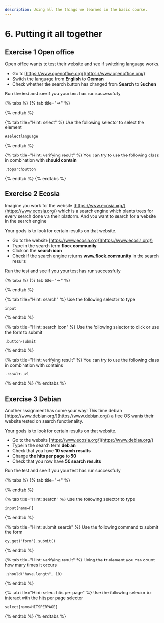 ```yaml
---
description: Using all the things we learned in the basic course.
---
```


# 6. Putting it all together

## Exercise 1 Open office

Open office wants to test their website and see if switching language works. 

* Go to [https://www.openoffice.org/](https://www.openoffice.org/)
* Switch the language from **English** to **German**
* Check whether the search button has changed from **Search** to **Suchen**

Run the test and see if you your test has run successfully



{% tabs %}
{% tab title="=>" %}

{% endtab %}

{% tab title="Hint: select" %}
Use the following selector to select the element

```text
#selectlanguage
```
{% endtab %}

{% tab title="Hint: verifying result" %}
You can try to use the following class in combination with **should contain**

```text
.topsrchbutton
```
{% endtab %}
{% endtabs %}

## Exercise 2 Ecosia

Imagine you work for the website [https://www.ecosia.org/](https://www.ecosia.org/) which is a search engine which plants trees for every search done via their platform. And you want to search for a website in the search engine.

Your goals is to look for certain results on that website.

* Go to the website [https://www.ecosia.org/](https://www.ecosia.org/) 
* Type in the search term **flock community**
* Click on the **search icon**
* Check if the search engine returns **www.flock.community** in the search results

Run the test and see if you your test has run successfully

{% tabs %}
{% tab title="=>" %}

{% endtab %}

{% tab title="Hint: search" %}
Use the following selector to type

```text
input
```
{% endtab %}

{% tab title="Hint: search icon" %}
Use the following selector to click or use the form to submit

```text
.button-submit
```
{% endtab %}

{% tab title="Hint: verifying result" %}
You can try to use the following class in combination with contains

```text
.result-url
```
{% endtab %}
{% endtabs %}



## Exercise 3 Debian

Another assignment has come your way! This time debian [https://www.debian.org/](https://www.debian.org/) a free OS wants their website tested on search functionality.

Your goals is to look for certain results on that website.

* Go to the website [https://www.ecosia.org/](https://www.debian.org/)
* Type in the search term **debian**
* Check that you have **10 search results**
* Change **the hits per page** to **50**
* Check that you now have **50 search results**

Run the test and see if you your test has run successfully

{% tabs %}
{% tab title="=>" %}

{% endtab %}

{% tab title="Hint: search" %}
Use the following selector to type

```text
input[name=P]
```
{% endtab %}

{% tab title="Hint: submit search" %}
Use the following command to submit the form

```text
cy.get('form').submit()
```
{% endtab %}

{% tab title="Hint: verifying result" %}
Using the **tr** element you can count how many times it occurs

```text
.should("have.length", 10)
```
{% endtab %}

{% tab title="Hint: select hits per page" %}
Use the following selector to interact with the hits per page selector

```text
select[name=HITSPERPAGE]
```
{% endtab %}
{% endtabs %}

